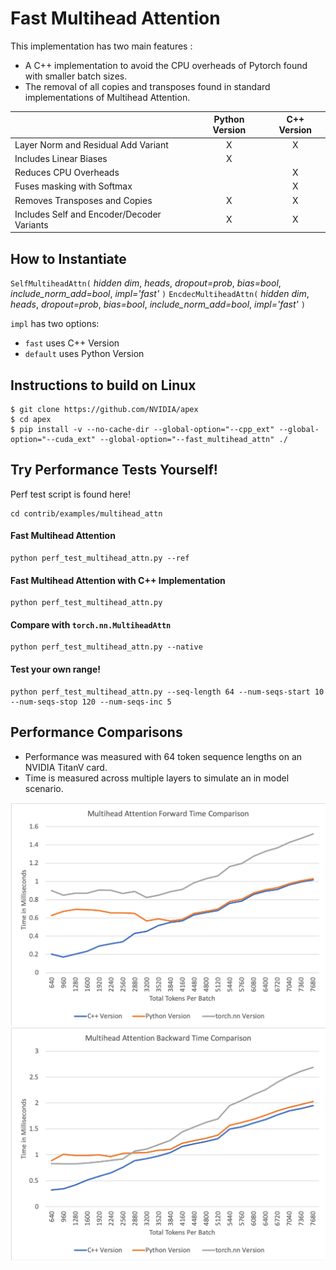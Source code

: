 # Fast Multihead Attention

This implementation has two main features :

- A C++ implementation to avoid the CPU overheads of Pytorch found with smaller batch sizes.
- The removal of all copies and transposes found in standard implementations of Multihead Attention.

|                                            | Python Version | C++ Version |
| :----------------------------------------- | :------------: | :---------: |
| Layer Norm and Residual Add Variant        |       X        |      X      |
| Includes Linear Biases                     |       X        |             |
| Reduces CPU Overheads                      |                |      X      |
| Fuses masking with Softmax                 |                |      X      |
| Removes Transposes and Copies              |       X        |      X      |
| Includes Self and Encoder/Decoder Variants |       X        |      X      |

## How to Instantiate

`SelfMultiheadAttn(` _hidden dim_, _heads_, _dropout=prob_, _bias=bool_, _include_norm_add=bool_, _impl='fast'_ `)`
`EncdecMultiheadAttn(` _hidden dim_, _heads_, _dropout=prob_, _bias=bool_, _include_norm_add=bool_, _impl='fast'_ `)`

`impl` has two options:

- `fast` uses C++ Version
- `default` uses Python Version

## Instructions to build on Linux

```
$ git clone https://github.com/NVIDIA/apex
$ cd apex
$ pip install -v --no-cache-dir --global-option="--cpp_ext" --global-option="--cuda_ext" --global-option="--fast_multihead_attn" ./
```

## Try Performance Tests Yourself!

Perf test script is found here!

```
cd contrib/examples/multihead_attn
```

#### Fast Multihead Attention

```
python perf_test_multihead_attn.py --ref
```

#### Fast Multihead Attention with C++ Implementation

```
python perf_test_multihead_attn.py
```

#### Compare with `torch.nn.MultiheadAttn`

```
python perf_test_multihead_attn.py --native
```

#### Test your own range!

```
python perf_test_multihead_attn.py --seq-length 64 --num-seqs-start 10 --num-seqs-stop 120 --num-seqs-inc 5
```

## Performance Comparisons

- Performance was measured with 64 token sequence lengths on an NVIDIA TitanV card.
- Time is measured across multiple layers to simulate an in model scenario.

![Multihead Attention Forward](MHA_fwd.png)
![Multihead Attention Backward](MHA_bwd.png)
